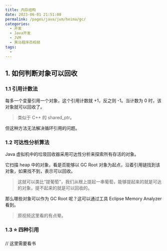 ```yaml
---
title: 内存结构
date: 2023-06-01 21:51:00
permalink: /pages/java/jvm/heima/gc/
categories:
  - 开发
  - Java开发
  - JVM
  - 黑马程序员视频
tags:
  - 
---
```


## 1. 如何判断对象可以回收

### 1.1 引用计数法

每多一个变量引用一个对象，这个引用计数就 +1，反之则 -1。当计数为 0 时，该对象就可以回收了。

> 类似于 C++ 的 shared_ptr。

但这种方法无法解决循环引用的问题。

### 1.2 可达性分析算法

Java 虚拟机中的垃圾回收器采用可达性分析来探索所有存活的对象。

它扫描 heap 中的对象，看是否能够以 GC Root 对象为起点，沿着引用链找到该对象，如果找不到，表示可以回收。

> 这就可以类比“提葡萄”，我们从根上提起一串葡萄，能够提起来的就是可达的对象，提不起来的就是可以回收的。

那么哪些对象可以作为 GC Root 呢？这可以通过工具 Eclipse Memory Analyzer 看到。

> 原视频这里看的有点晕。

### 1.3 :star: 四种引用

// 这里需要看书